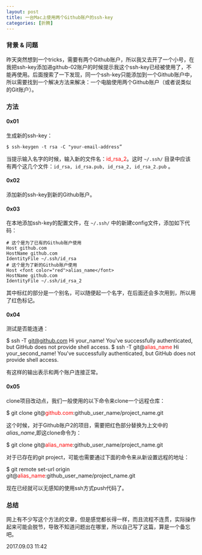 ```yaml
---
layout: post
title: 一台Mac上使用两个Github账户的ssh-key
categories: [折腾]
---
```


### 背景 & 问题

昨天突然想到一个tricks，需要有两个Github账户，所以我又去开了一个小号，在我把ssh-key添加进github-02账户的时候提示我这个ssh-key已经被使用了，不能再使用。后面搜索了一下发现，同一个ssh-key只能添加到一个Github账户中，所以需要找到一个解决方法来解决：一个电脑使用两个Github账户（或者说类似的Git账户）。

### 方法

#### 0x01

生成新的ssh-key：

```shell
$ ssh-keygen -t rsa -C "your-email-address”
```

当提示输入名字的时候，输入新的文件名：<font color="red">id_rsa_2</font>。这时  `~/.ssh/`  目录中应该有两个这几个文件：`id_rsa, id_rsa.pub, id_rsa_2, id_rsa_2.pub` 。

#### 0x02

添加新的ssh-key到新的Github账户。

#### 0x03

在本地添加ssh-key的配置文件，在 `~/.ssh/` 中的新建config文件，添加如下代码：

```
# 这个是为了已有的Github账户使用
Host github.com
HostName github.com
IdentityFile ~/.ssh/id_rsa
# 这个是为了新的Github账户使用
Host <font color="red">alias_name</font>
HostName github.com
IdentityFile ~/.ssh/id_rsa_2
```

其中标红的部分是一个别名，可以随便起一个名字，在后面还会多次用到，所以用了红色标记。

#### 0x04

测试是否能连通：

$ ssh -T git@github.com
Hi your_name! You've successfully authenticated, but GitHub does not provide shell access.
$ ssh -T git@<font color="red">alias_name</font>
Hi your_second_name! You've successfully authenticated, but GitHub does not provide shell access.

有这样的输出表示和两个账户连接正常。

#### 0x05

clone项目改动点，我们一般使用的以下命令来clone一个远程仓库：

$ git clone git@<font color="red">github.com</font>:github_user_name/project_name.git 

这个时候，对于Github账户2的项目，需要把红色部分替换为上文中的 *alias_name*,即这clone命令为：

$ git clone git@<font color="red">alias_name</font>:github_user_name/project_name.git

对于已存在的git project，可能也需要通过下面的命令来从新设置远程的地址：

$ git remote set-url origin git@<font color="red">alias_name</font>:github_user_name/project_name.git

现在已经就可以无感知的使用ssh方式push代码了。

### 总结

网上有不少写这个方法的文章，但是感觉都长得一样，而且流程不连贯，实际操作起来可能会脱节，导致不知道问题出在哪里，所以自己写了这篇，算是一个备忘吧。

2017.09.03 11:42


